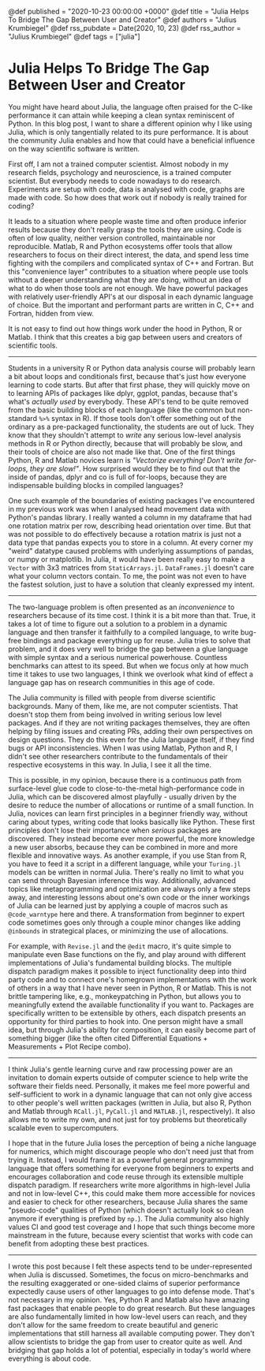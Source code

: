@def published = "2020-10-23 00:00:00 +0000"
@def title = "Julia Helps To Bridge The Gap Between User and Creator"
@def authors = "Julius Krumbiegel"
@def rss_pubdate = Date(2020, 10, 23)
@def rss_author = "Julius Krumbiegel"
@def tags = ["julia"]

# Julia Helps To Bridge The Gap Between User and Creator

You might have heard about Julia, the language often praised for the C-like performance it can attain while keeping a clean syntax reminiscent of Python.
In this blog post, I want to share a different opinion why I like using Julia, which is only tangentially related to its pure performance.
It is about the community Julia enables and how that could have a beneficial influence on the way scientific software is written.

First off, I am not a trained computer scientist.
Almost nobody in my research fields, psychology and neuroscience, is a trained computer scientist.
But everybody needs to code nowadays to do research.
Experiments are setup with code, data is analysed with code, graphs are made with code.
So how does that work out if nobody is really trained for coding?

It leads to a situation where people waste time and often produce inferior results
because they don't really grasp the tools they are using.
Code is often of low quality, neither version controlled, maintainable nor reproducible.
Matlab, R and Python ecosystems offer tools that allow researchers to focus on their direct interest, the data, and spend less time fighting with the compilers and complicated syntax of C++ and Fortran.
But this "convenience layer" contributes to a situation where people use tools without a deeper understanding what they are doing, without an idea of what to do when those tools are not enough.
We have powerful packages with relatively user-friendly API's at our disposal in each dynamic language of choice.
But the important and performant parts are written in C, C++ and Fortran, hidden from view.

It is not easy to find out how things work under the hood in Python, R or Matlab.
I think that this creates a big gap between users and creators of scientific tools.

---

Students in a university R or Python data analysis course will probably learn a bit about loops and conditionals first, because that's just how everyone learning to code starts.
But after that first phase, they will quickly move on to learning APIs of packages like dplyr, ggplot, pandas, because that's what's _actually used_ by everybody.
These API's tend to be quite removed from the basic building blocks of each language (like the common but non-standard `%>%` syntax in R).
If those tools don't offer something out of the ordinary as a pre-packaged functionality, the students are out of luck.
They know that they shouldn't attempt to _write_ any serious low-level analysis methods in R or Python directly, because that will probably be slow, and their tools of choice are also not made like that.
One of the first things Python, R and Matlab novices learn is _"Vectorize everything! Don't write for-loops, they are slow!"_.
How surprised would they be to find out that the inside of pandas, dplyr and co is full of for-loops, because they are indispensable building blocks in compiled languages?

One such example of the boundaries of existing packages I've encountered in my previous work was when I analysed head movement data with Python's pandas library.
I really wanted a column in my dataframe that had one rotation matrix per row, describing head orientation over time.
But that was not possible to do effectively because a rotation matrix is just not a data type that pandas expects you to store in a column.
At every corner my "weird" datatype caused problems with underlying assumptions of pandas, or numpy or matplotlib.
In Julia, it would have been really easy to make a `Vector` with 3x3 matrices from `StaticArrays.jl`.
`DataFrames.jl` doesn't care what your column vectors contain.
To me, the point was not even to have the fastest solution, just to have a solution that cleanly expressed my intent.

---

The two-language problem is often presented as an _inconvenience_ to researchers because of its time cost.
I think it is a bit more than that.
True, it takes a lot of time to figure out a solution to a problem in a dynamic language and then transfer it faithfully
to a compiled language, to write bug-free bindings and package everything up for reuse.
Julia tries to solve that problem, and it does very well to bridge the gap between a glue language with simple syntax and a serious numerical powerhouse.
Countless benchmarks can attest to its speed.
But when we focus only at how much time it takes to use two languages, I think we overlook what kind of effect a language gap has on research communities in this age of code.

The Julia community is filled with people from diverse scientific backgrounds.
Many of them, like me, are not computer scientists.
That doesn't stop them from being involved in writing serious low level packages.
And if they are not writing packages themselves, they are often helping by filing issues and creating PRs, adding their own perspectives on design questions.
They do this even for the Julia language itself, if they find bugs or API inconsistencies.
When I was using Matlab, Python and R, I didn't see other researchers contribute to the fundamentals of their respective ecosystems in this way.
In Julia, I see it all the time.

This is possible, in my opinion, because there is a continuous path from surface-level glue code to close-to-the-metal high-performance code in Julia, which can be discovered almost playfully - usually driven by the desire to reduce the number of allocations or runtime of a small function.
In Julia, novices can learn first principles in a beginner friendly way, without caring about types, writing code that looks basically like Python.
These first principles don't lose their importance when _serious_ packages are discovered.
They instead become ever more powerful, the more knowledge a new user absorbs, because they can be combined in more and more flexible and innovative ways.
As another example, if you use Stan from R, you have to feed it a script in a different language, while your `Turing.jl` models can be written in normal Julia.
There's really no limit to what you can send through Bayesian inference this way.
Additionally, advanced topics like metaprogramming and optimization are always only a few steps away, and interesting lessons about one's own code or the inner workings of Julia can be learned just by applying a couple of macros such as `@code_warntype` here and there.
A transformation from beginner to expert code sometimes goes only through a couple minor changes like adding `@inbounds` in strategical places, or minimizing the use of allocations.

For example, with `Revise.jl` and the `@edit` macro, it's quite simple to manipulate even Base functions on the fly, and play around with different implementations of Julia's fundamental building blocks.
The multiple dispatch paradigm makes it possible to inject functionality deep into third party code and to connect one's homegrown implementations with the work of others in a way that I have never seen in Python, R or Matlab.
This is not brittle tampering like, e.g., monkeypatching in Python, but allows you to meaningfully extend the available functionality if you want to.
Packages are specifically written to be extensible by others, each dispatch presents an opportunity for third parties to hook into.
One person might have a small idea, but through Julia's ability for composition, it can easily become part of something bigger (like the often cited Differential Equations + Measurements + Plot Recipe combo).

---

I think Julia's gentle learning curve and raw processing power are an invitation to domain experts outside of computer science to help write the software their fields need.
Personally, it makes me feel more powerful and self-sufficient to work in a dynamic language that can not only give access to other people's well written packages (written in Julia, but also R, Python and Matlab through `RCall.jl`, `PyCall.jl` and `MATLAB.jl`, respectively).
It also allows me to write my own, and not just for toy problems but theoretically scalable even to supercomputers.

I hope that in the future Julia loses the perception of being a niche language for numerics, which might discourage people who don't need just that from trying it.
Instead, I would frame it as a powerful general programming language that offers something for everyone from beginners to experts and encourages collaboration and code reuse through its extensible multiple dispatch paradigm.
If researchers write more algorithms in high-level Julia and not in low-level C++, this could make them more accessible for novices and easier to check for other researchers, because Julia shares the same "pseudo-code" qualities of Python (which doesn't actually look so clean anymore if everything is prefixed by `np.`).
The Julia community also highly values CI and good test coverage and I hope that such things become more mainstream in the future, because every scientist that works with code can benefit from adopting these best practices.

---

I wrote this post because I felt these aspects tend to be under-represented when Julia is discussed.
Sometimes, the focus on micro-benchmarks and the resulting exaggerated or one-sided claims of superior performance expectedly cause users of other languages to go into defense mode.
That's not necessary in my opinion.
Yes, Python R and Matlab also have amazing fast packages that enable people to do great research.
But these languages are also fundamentally limited in how low-level users can reach, and they don't allow for the same freedom to create beautiful and generic implementations that still harness all available computing power.
They don't allow scientists to bridge the gap from user to creator quite as well.
And bridging that gap holds a lot of potential, especially in today's world where everything is about code.
